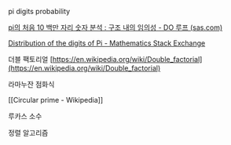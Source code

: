 pi digits probability

[pi의 처음 10 백만 자리 숫자 분석 : 구조 내의 임의성 - DO 루프 (sas.com)](https://blogs.sas.com/content/iml/2015/03/12/digits-of-pi.html)

[Distribution of the digits of Pi - Mathematics Stack Exchange](https://math.stackexchange.com/questions/51829/distribution-of-the-digits-of-pi)

더블 팩토리얼 [https://en.wikipedia.org/wiki/Double_factorial](https://en.wikipedia.org/wiki/Double_factorial)

라마누잔 점화식

[[Circular prime - Wikipedia]]

루카스 소수

정렬 알고리즘

